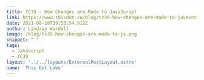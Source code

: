 ```yaml
---
title: TC39 - How Changes are Made to JavaScript
link: https://www.thisdot.co/blog/tc39-how-changes-are-made-to-javascript
date: 2021-08-18T19:53:54.912Z
author: Lindsay Wardell
image: /blog/tc39-how-changes-are-made-to-js.png
snippet: " "
tags:
  - Javascript
  - TC39
layout: '../../layouts/ExternalPostLayout.astro'
name: 'This Dot Labs'
---
```

